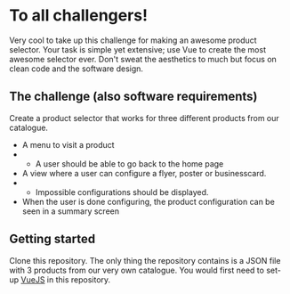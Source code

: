# To all challengers!
Very cool to take up this challenge for making an awesome product selector. Your task is simple yet extensive; use Vue to create the most awesome selector ever. Don't sweat the aesthetics to much but focus on clean code and the software design.

## The challenge (also software requirements)
Create a product selector that works for three different products from our catalogue.

* A menu to visit a product
* * A user should be able to go back to the home page
* A view where a user can configure a flyer, poster or businesscard.
* * Impossible configurations should be displayed.
* When the user is done configuring, the product configuration can be seen in a summary screen

## Getting started
Clone this repository. The only thing the repository contains is a JSON file with 3 products from our very own catalogue. You would first need to set-up [VueJS](https://vuejs.org/v2/guide/installation.html) in this repository.
